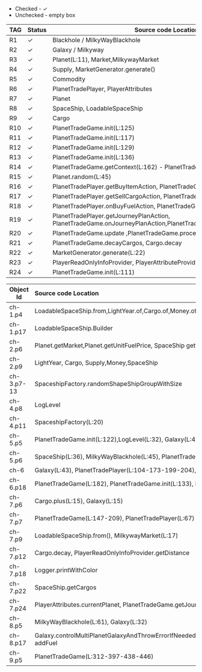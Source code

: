 <ul>
    <li> Checked - &#x2713; </li>
    <li> Unchecked - empty box </li>
</ul>

| TAG | Status   | Source code Location                                                                                            |
|-----|----------|-----------------------------------------------------------------------------------------------------------------|
| R1  | &#x2713; | Blackhole / MilkyWayBlackhole                                                                                   |
| R2  | &#x2713; | Galaxy / Milkyway                                                                                               |
| R3  | &#x2713; | Planet(L:11), Market,MilkywayMarket                                                                             |
| R4  | &#x2713; | Supply, MarketGenerator.generate()                                                                              |
| R5  | &#x2713; | Commodity                                                                                                       |
| R6  | &#x2713; | PlanetTradePlayer, PlayerAttributes                                                                             |
| R7  | &#x2713; | Planet                                                                                                          |
| R8  | &#x2713; | SpaceShip, LoadableSpaceShip                                                                                    |
| R9  | &#x2713; | Cargo                                                                                                           |
| R10 | &#x2713; | PlanetTradeGame.init(L:125)                                                                                     |
| R11 | &#x2713; | PlanetTradeGame.init(L:117)                                                                                     |
| R12 | &#x2713; | PlanetTradeGame.init(L:129)                                                                                     |
| R13 | &#x2713; | PlanetTradeGame.init(L:136)                                                                                     |
| R14 | &#x2713; | PlanetTradeGame.getContext(L:162) - PlanetTradeGame.onBuyAction(L:310)                                          |
| R15 | &#x2713; | Planet.random(L:45)                                                                                             |
| R16 | &#x2713; | PlanetTradePlayer.getBuyItemAction, PlanetTradeGame.onBuyItemAction                                             |
| R17 | &#x2713; | PlanetTradePlayer.getSellCargoAction, PlanetTradeGame.onSellCargoAction                                         |
| R18 | &#x2713; | PlanetTradePlayer.onBuyFuelAction, PlanetTradeGame.getBuyFuelAction                                             |
| R19 | &#x2713; | PlanetTradePlayer.getJourneyPlanAction, PlanetTradeGame.onJourneyPlanAction,PlanetTradeGame.processJourneyPlans |
| R20 | &#x2713; | PlanetTradeGame.update ,PlanetTradeGame.processActionOf                                                         |
| R21 | &#x2713; | PlanetTradeGame.decayCargos, Cargo.decay                                                                        |
| R22 | &#x2713; | MarketGenerator.generate(L:22)                                                                                  |
| R23 | &#x2713; | PlayerReadOnlyInfoProvider, PlayerAttributeProvider                                                             |
| R24 | &#x2713; | PlanetTradeGame.init(L:111)                                                                                     |


<!-- Table Object id and Source code location --> 


| Object Id  | Source code Location                                                                       |
|------------|:-------------------------------------------------------------------------------------------|
| ch-1.p4    | LoadableSpaceShip.from,LightYear.of,Cargo.of,Money.of, Pair.of                             |
| ch-1.p17   | LoadableSpaceShip.Builder                                                                  |
| ch-2.p6    | Planet.getMarket,Planet.getUnitFuelPrice, SpaceShip getters                                |
| ch-2.p9    | LightYear, Cargo, Supply,Money,SpaceShip                                                   |
| ch-3.p7-13 | SpaceshipFactory.randomShapeShipGroupWithSize                                              |
| ch-4.p8    | LogLevel                                                                                   |
| ch-4.p11   | SpaceshipFactory(L:20)                                                                     |
| ch-5.p5    | PlanetTradeGame.init(L:122),LogLevel(L:32), Galaxy(L:44)                                   |
| ch-5.p6    | SpaceShip(L:36), MilkyWayBlackhole(L:45), PlanetTradeGame(L:75), StringUtils(L:14)         |
| ch-6       | Galaxy(L:43), PlanetTradePlayer(L:104-173-199-204), SpaceShip(L:35)                        |
| ch-6.p18   | PlanetTradeGame(L:182), PlanetTradeGame.init(L:133), LoadableSpaceShip(L:103)              |
| ch-7.p6    | Cargo.plus(L:15), Galaxy(L:15)                                                             |
| ch-7.p7    | PlanetTradeGame(L:147-209), PlanetTradePlayer(L:67)                                        |
| ch-7.p9    | LoadableSpaceShip.from(), MilkywayMarket(L:17)                                             |
| ch-7.p12   | Cargo.decay, PlayerReadOnlyInfoProvider.getDistance                                        |
| ch-7.p18   | Logger.printWithColor                                                                      |
| ch-7.p22   | SpaceShip.getCargos                                                                        |
| ch-7.p24   | PlayerAttributes.currentPlanet, PlanetTradeGame.getJourneyPlanOnEmpty                      |
| ch-8.p5    | MilkyWayBlackhole(L:61), Galaxy(L:32)                                                      |
| ch-8.p17   | Galaxy.controlMultiPlanetGalaxyAndThrowErrorIfNeeded,LoadableSpaceShip.unloadCargo-addFuel |
| ch-9.p5    | PlanetTradeGame(L:312-397-438-446)                                                         |

